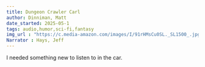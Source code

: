 ```yaml
---
title: Dungeon Crawler Carl
author: Dinniman, Matt
date_started: 2025-05-1
tags: audio,humor,sci-fi,fantasy 
img_url : "https://c.media-amazon.com/images/I/91rHMsCu0SL._SL1500_.jpg"
Narrator : Hays, Jeff
---
```

I needed something new to listen to in the car.
